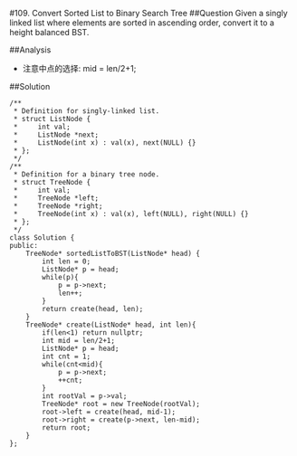 #109. Convert Sorted List to Binary Search Tree
##Question
Given a singly linked list where elements are sorted in ascending order, convert it to a height balanced BST.

##Analysis
* 注意中点的选择: mid = len/2+1;

##Solution
```
/**
 * Definition for singly-linked list.
 * struct ListNode {
 *     int val;
 *     ListNode *next;
 *     ListNode(int x) : val(x), next(NULL) {}
 * };
 */
/**
 * Definition for a binary tree node.
 * struct TreeNode {
 *     int val;
 *     TreeNode *left;
 *     TreeNode *right;
 *     TreeNode(int x) : val(x), left(NULL), right(NULL) {}
 * };
 */
class Solution {
public:
    TreeNode* sortedListToBST(ListNode* head) {
        int len = 0;
        ListNode* p = head;
        while(p){
            p = p->next;
            len++;
        }
        return create(head, len);
    }
    TreeNode* create(ListNode* head, int len){
        if(len<1) return nullptr;
        int mid = len/2+1;
        ListNode* p = head;
        int cnt = 1;
        while(cnt<mid){
            p = p->next;
            ++cnt;
        }
        int rootVal = p->val;
        TreeNode* root = new TreeNode(rootVal);
        root->left = create(head, mid-1);
        root->right = create(p->next, len-mid);
        return root;
    }
};
```